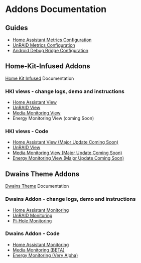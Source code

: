 # Addons Documentation

## Guides

- [Home Assistant Metrics Configuration](./guides/ha_core_metrics.md)
- [UnRAID Metrics Configuration](./guides/unraid_metrics.md)
- [Android Debug Bridge Configuration](./guides/android_adb.md)

## Home-Kit-Infused Addons

[Home Kit Infused](https://github.com/jimz011/homekit-infused) Documentation

### HKI views - change logs, demo and instructions
- [Home Assistant View](./addons/hki/readme_ha_monitor.md)
- [UnRAID View](./addons/hki/readme_unraid_monitor.md)
- [Media Monitoring View](./addons/hki/readme_media_view.md)
- Energy Monitoring View (coming Soon)

### HKI views - Code 
- [Home Assistant View (Major Update Coming Soon)](https://github.com/noodlemctwoodle/homeassistant/blob/master/homekit-infused/user/views/devices/dummy.yaml)
- [UnRAID View](https://github.com/noodlemctwoodle/homeassistant/blob/master/homekit-infused/user/views/system/unraid-docker.yaml)
- [Media Monitoring View (Major Update Coming Soon)](https://github.com/noodlemctwoodle/homeassistant/tree/master/homekit-infused/user/views/media)
- [Energy Monitoring View (Major Update Coming Soon)](https://github.com/noodlemctwoodle/homeassistant/tree/master/homekit-infused/user/views/energy)

## Dwains Theme Addons

[Dwains Theme](https://github.com/dwainscheeren/lovelace-dwains-theme) Documentation

### Dwains Addon - change logs, demo and instructions
- [Home Assistant Monitoring](./addons/dwains/readme_ha_monitor.md)
- [UnRAID Monitoring](./addons/dwains/readme_unraid_monitor.md)
- [Pi-Hole Monitoring](./addons/dwains/readme_pi_hole.md)

### Dwains Addon - Code
- [Home Assistant Monitoring](./addons/dwains/addons/more_page/ha_monitoring.md)
- [Media Monitoring (BETA)](./addons/dwains/addons/more_page/media.md)
- [Energy Monitoring (Very Alpha)](./addons/dwains/addons/more_page/power_usage.md)
